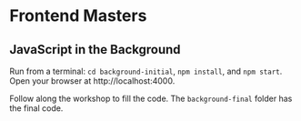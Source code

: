 # Frontend Masters 
## JavaScript in the Background

Run from a terminal: `cd background-initial`, `npm install`, and `npm start`. Open your browser at http://localhost:4000.

Follow along the workshop to fill the code. The `background-final` folder has the final code.